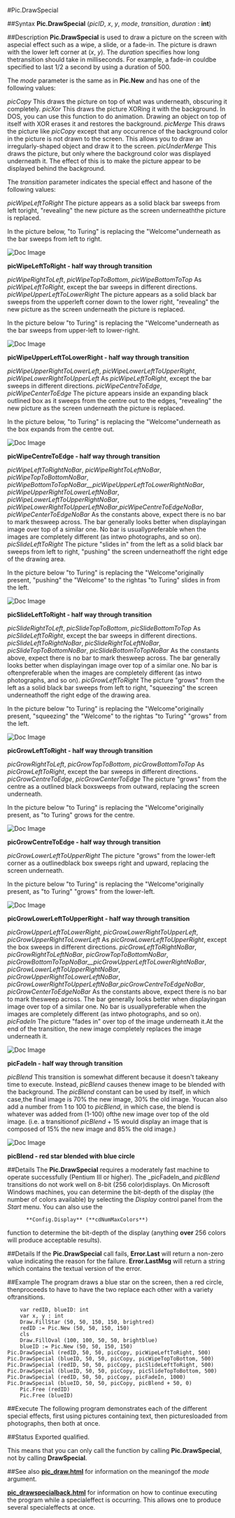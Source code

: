 
#Pic.DrawSpecial

##Syntax
**Pic.DrawSpecial** (_picID_, _x_, _y_, _mode_, _transition_, _duration_  : **int**)


##Description
**Pic.DrawSpecial** is used to draw a picture on the screen with aspecial effect such as a wipe, a slide, or a fade-in. The picture is drawn with the lower left corner at (_x_, _y_). The _duration_ specifies how long thetransition should take in milliseconds.  For example, a fade-in couldbe specified to last 1/2 a second by using a duration of 500.

The _mode_ parameter is the same as in **Pic.New** and has one of the following values:


_picCopy_   This draws the picture on top of what was underneath, obscuring it completely.
_picXor_   This draws the picture XORing it with the background. In DOS, you can use this function to do animation. Drawing an object on top of itself with XOR erases it and restores the background.
_picMerge_   This draws the picture like _picCopy_ except that any occurrence of the background color in the picture is not drawn to the screen. This allows you to draw an irregularly-shaped object and draw it to the screen.
_picUnderMerge_   This draws the picture, but only where the background color was displayed underneath it. The effect of this is to make the picture appear to be displayed behind the background.


The _transition_ parameter indicates the special effect and hasone of the following values:


_picWipeLeftToRight_ The picture appears as a solid black bar sweeps from left toright, "revealing" the new picture as the screen underneaththe picture is replaced.

In the picture below, "to Turing" is replacing the "Welcome"underneath as the bar sweeps from left to right.

![Doc Image](pic_drawspecial01.gif)

**picWipeLeftToRight - half way through transition**


_picWipeRightToLeft_, _picWipeTopToBottom_, _picWipeBottomToTop_ As _picWipeLeftToRight_, except the bar sweeps in different directions.
_picWipeUpperLeftToLowerRight_ The picture appears as a solid black bar sweeps from the upperleft corner down to the lower right, "revealing" the new picture as the screen underneath the picture is replaced.

In the picture below "to Turing" is replacing the "Welcome"underneath as the bar sweeps from upper-left to lower-right.

![Doc Image](pic_drawspecial05.gif)

**picWipeUpperLeftToLowerRight - half way through transition**


_picWipeUpperRightToLowerLeft_, _picWipeLowerLeftToUpperRight_, _picWipeLowerRightToUpperLeft_ As _picWipeLeftToRight_, except the bar sweeps in different directions.
_picWipeCentreToEdge_, _picWipeCenterToEdge_ The picture appears inside an expanding black outlined box as it sweeps from the centre out to the edges, "revealing" the new picture as the screen underneath the picture is replaced.

In the picture below, "to Turing" is replacing the "Welcome"underneath as the box expands from the centre out.

![Doc Image](pic_drawspecial06.gif)

**picWipeCentreToEdge - half way through transition**


_picWipeLeftToRightNoBar_, _picWipeRightToLeftNoBar_, _picWipeTopToBottomNoBar_, _picWipeBottomToTopNoBar__picWipeUpperLeftToLowerRightNoBar_, _picWipeUpperRightToLowerLeftNoBar_, _picWipeLowerLeftToUpperRightNoBar_, _picWipeLowerRightToUpperLeftNoBar_,_picWipeCentreToEdgeNoBar_, _picWipeCenterToEdgeNoBar_ As the constants above, expect there is no bar to mark thesweep across. The bar generally looks better when displayingan image over top of a similar one. No bar is usuallypreferable when the images are completely different (as intwo photographs, and so on).
_picSlideLeftToRight_ The picture "slides in" from the left as a solid black bar sweeps from left to right, "pushing" the screen underneathoff the right edge of the drawing area.

In the picture below "to Turing" is replacing the "Welcome"originally present, "pushing" the "Welcome" to the rightas "to Turing" slides in from the left.

![Doc Image](pic_drawspecial02.gif)

**picSlideLeftToRight - half way through transition**


_picSlideRightToLeft_, _picSlideTopToBottom_, _picSlideBottomToTop_ As _picSlideLeftToRight_, except the bar sweeps in different directions.
_picSlideLeftToRightNoBar_, _picSlideRightToLeftNoBar_, _picSlideTopToBottomNoBar_, _picSlideBottomToTopNoBar_ As the constants above, expect there is no bar to mark thesweep across. The bar generally looks better when displayingan image over top of a similar one. No bar is oftenpreferable when the images are completely different (as intwo photographs, and so on).
_picGrowLeftToRight_ The picture "grows" from the left as a solid black bar sweeps from left to right, "squeezing" the screen underneathoff the right edge of the drawing area.

In the picture below "to Turing" is replacing the "Welcome"originally present, "squeezing" the "Welcome" to the rightas "to Turing" "grows" from the left.

![Doc Image](pic_drawspecial07.gif)

**picGrowLeftToRight - half way through transition**


_picGrowRightToLeft_, _picGrowTopToBottom_, _picGrowBottomToTop_ As _picGrowLeftToRight_, except the bar sweeps in different directions.
_picGrowCentreToEdge_, _picGrowCenterToEdge_ The picture "grows" from the centre as a outlined black boxsweeps from outward, replacing the screen underneath.

In the picture below "to Turing" is replacing the "Welcome"originally present, as "to Turing" grows for the centre.

![Doc Image](pic_drawspecial08.gif)

**picGrowCentreToEdge - half way through transition**


_picGrowLowerLeftToUpperRight_ The picture "grows" from the lower-left corner as a outlinedblack box sweeps right and upward, replacing the screen underneath.

In the picture below "to Turing" is replacing the "Welcome"originally present, as "to Turing" "grows" from the lower-left.

![Doc Image](pic_drawspecial09.gif)

**picGrowLowerLeftToUpperRight - half way through transition**


_picGrowUpperLeftToLowerRight_, _picGrowLowerRightToUpperLeft_, _picGrowUpperRightToLowerLeft_ As _picGrowLowerLeftToUpperRight_, except the box sweeps in different directions.
_picGrowLeftToRightNoBar_, _picGrowRightToLeftNoBar_, _picGrowTopToBottomNoBar_, _picGrowBottomToTopNoBar__picGrowUpperLeftToLowerRightNoBar_, _picGrowLowerLeftToUpperRightNoBar_, _picGrowUpperRightToLowerLeftNoBar_, _picGrowLowerRightToUpperLeftNoBar_,_picGrowCentreToEdgeNoBar_, _picGrowCenterToEdgeNoBar_ As the constants above, expect there is no bar to mark thesweep across. The bar generally looks better when displayingan image over top of a similar one. No bar is usuallypreferable when the images are completely different (as intwo photographs, and so on).
_picFadeIn_ The picture "fades in" over top of the image underneath it.At the end of the transition, the new image completely replaces the image underneath it.



![Doc Image](pic_drawspecial03.gif)

**picFadeIn - half way through transition**


_picBlend_ This transition is somewhat different because it doesn't takeany time to execute.  Instead, _picBlend_ causes thenew image to be blended with the background.  The _picBlend_ constant can be used by itself, in which case,the final image is 70% the new image, 30% the old image.  Youcan also add a number from 1 to 100 to _picBlend_, in which case, the blend is whatever was added from (1-100) ofthe new image over top of the old image.  (i.e. a transitionof _picBlend_ + 15 would display an image that is composed of 15% the new image and 85% the old image.)



![Doc Image](pic_drawspecial04.gif)

**picBlend - red star blended with blue circle**





##Details
The **Pic.DrawSpecial** requires a moderately fast machine to operate successfully (Pentium III or higher). The _picFadeIn_and _picBlend_ transitions do not work well on 8-bit (256 color)displays.  On Microsoft Windows machines, you can determine the bit-depth of the display (the number of colors available) by selecting the _Display_ control panel from the _Start_ menu.  You can also use the

`      **Config.Display** (**cdNumMaxColors**)`

function to determine the bit-depth of the display (anything **over** 256 colors will produce acceptable results).


##Details
If the **Pic.DrawSpecial** call fails, **Error.Last** will return a non-zero value indicating the reason for the failure. **Error.LastMsg** will return a string which contains the textual version of the error.


##Example
The program draws a blue star on the screen, then a red circle, thenproceeds to have to have the two replace each other with a variety oftransitions.



        var redID, blueID: int
        var x, y : int
        Draw.FillStar (50, 50, 150, 150, brightred)
        redID := Pic.New (50, 50, 150, 150)
        cls
        Draw.FillOval (100, 100, 50, 50, brightblue)
        blueID := Pic.New (50, 50, 150, 150)
	Pic.DrawSpecial (redID, 50, 50, picCopy, picWipeLeftToRight, 500)
	Pic.DrawSpecial (blueID, 50, 50, picCopy, picWipeTopToBottom, 500)
	Pic.DrawSpecial (redID, 50, 50, picCopy, picSlideLeftToRight, 500)
	Pic.DrawSpecial (blueID, 50, 50, picCopy, picSlideTopToBottom, 500)
	Pic.DrawSpecial (redID, 50, 50, picCopy, picFadeIn, 1000)
	Pic.DrawSpecial (blueID, 50, 50, picCopy, picBlend + 50, 0)
        Pic.Free (redID)
        Pic.Free (blueID)
##Execute
The following program demonstrates each of the different special effects, first using pictures containing text, then picturesloaded from photographs, then both at once.




##Status
Exported qualified.

This means that you can only call the function by calling **Pic.DrawSpecial**, not by calling **DrawSpecial**.


##See also
**[pic_draw.html](Pic.Draw)** for information on the meaningof the _mode_ argument.

**[pic_drawspecialback.html](Pic.DrawSpecialBack)** for information on how to continue executing the program while a specialeffect is occurring.  This allows one to produce several specialeffects at once.

